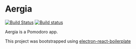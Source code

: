 # Aergia

[![Build Status](https://travis-ci.org/Zyst/Aergia.svg?branch=master)](https://travis-ci.org/Zyst/Aergia) [![Build status](https://ci.appveyor.com/api/projects/status/16v9vdwprmxf5da6?svg=true)](https://ci.appveyor.com/project/Zyst/aergia)

Aergia is a Pomodoro app.

This project was bootstrapped using [electron-react-boilerplate](https://github.com/chentsulin/electron-react-boilerplate.git)
